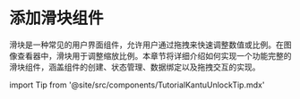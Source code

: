 # 添加滑块组件

滑块是一种常见的用户界面组件，允许用户通过拖拽来快速调整数值或比例。在图像查看器中，滑块用于调整缩放比例。本章节将详细介绍如何实现一个功能完整的滑块组件，涵盖组件的创建、状态管理、数据绑定以及拖拽交互的实现。

import Tip from '@site/src/components/TutorialKantuUnlockTip.mdx'

<Tip/>
